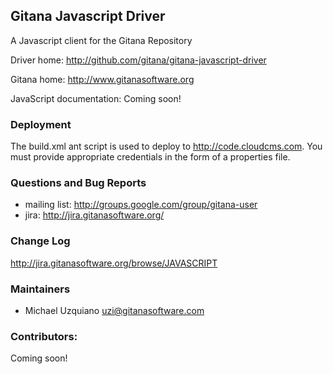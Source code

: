 ## Gitana Javascript Driver ##
A Javascript client for the Gitana Repository

Driver home: http://github.com/gitana/gitana-javascript-driver

Gitana home: http://www.gitanasoftware.org

JavaScript documentation: Coming soon!

### Deployment

The build.xml ant script is used to deploy to http://code.cloudcms.com.
You must provide appropriate credentials in the form of a properties file.

### Questions and Bug Reports
 * mailing list: http://groups.google.com/group/gitana-user
 * jira: http://jira.gitanasoftware.org/

### Change Log ##

http://jira.gitanasoftware.org/browse/JAVASCRIPT

### Maintainers
* Michael Uzquiano     uzi@gitanasoftware.com

### Contributors:

Coming soon!